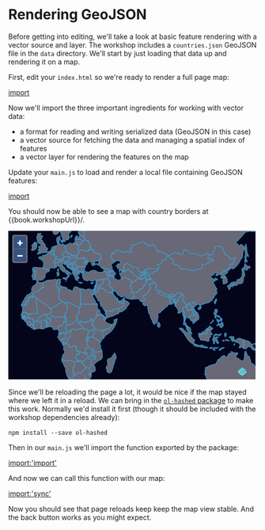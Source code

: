 # Rendering GeoJSON

Before getting into editing, we'll take a look at basic feature rendering with a vector source and layer.  The workshop includes a `countries.json` GeoJSON file in the `data` directory.  We'll start by just loading that data up and rendering it on a map.

First, edit your `index.html` so we're ready to render a full page map:

[import](../../../src/en/examples/vector/geojson.html)

Now we'll import the three important ingredients for working with vector data:

 * a format for reading and writing serialized data (GeoJSON in this case)
 * a vector source for fetching the data and managing a spatial index of features
 * a vector layer for rendering the features on the map

Update your `main.js` to load and render a local file containing GeoJSON features:

[import](../../../src/en/examples/vector/geojson.js)

You should now be able to see a map with country borders at {{book.workshopUrl}}/.

![GeoJSON features](geojson.png)

Since we'll be reloading the page a lot, it would be nice if the map stayed where we left it in a reload.  We can bring in the [`ol-hashed` package](https://www.npmjs.com/package/ol-hashed) to make this work.  Normally we'd install it first (though it should be included with the workshop dependencies already):

    npm install --save ol-hashed

Then in our `main.js` we'll import the function exported by the package:

[import:'import'](../../../src/en/examples/vector/sync.js)

And now we can call this function with our map:

[import:'sync'](../../../src/en/examples/vector/sync.js)

Now you should see that page reloads keep keep the map view stable.  And the back button works as you might expect.
